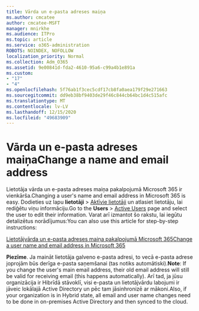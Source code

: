```yaml
---
title: Vārda un e-pasta adreses maiņa
ms.author: cmcatee
author: cmcatee-MSFT
manager: mnirkhe
ms.audience: ITPro
ms.topic: article
ms.service: o365-administration
ROBOTS: NOINDEX, NOFOLLOW
localization_priority: Normal
ms.collection: Adm_O365
ms.assetid: 9e00841d-fda2-4610-95a6-c99a4b1e891a
ms.custom:
- "17"
- "4"
ms.openlocfilehash: 5f76ab1f3cec5cdf17cb8fa0aea179f29e271663
ms.sourcegitcommit: dd9eb38bf9403de29f46c844cb64bc1d4c515afc
ms.translationtype: MT
ms.contentlocale: lv-LV
ms.lasthandoff: 12/15/2020
ms.locfileid: "49683909"
---
```

# <a name="change-a-name-and-email-address"></a><span data-ttu-id="c3889-102">Vārda un e-pasta adreses maiņa</span><span class="sxs-lookup"><span data-stu-id="c3889-102">Change a name and email address</span></span>

<span data-ttu-id="c3889-103">Lietotāja vārda un e-pasta adreses maiņa pakalpojumā Microsoft 365 ir vienkārša.</span><span class="sxs-lookup"><span data-stu-id="c3889-103">Changing a user's name and email address in Microsoft 365 is easy.</span></span> <span data-ttu-id="c3889-104">Dodieties uz lapu **lietotāji** \> [Aktīvie lietotāji](https://go.microsoft.com/fwlink/p/?linkid=834822) un atlasiet lietotāju, lai rediģētu viņu informāciju.</span><span class="sxs-lookup"><span data-stu-id="c3889-104">Go to the **Users** \> [Active Users](https://go.microsoft.com/fwlink/p/?linkid=834822) page and select the user to edit their information.</span></span> <span data-ttu-id="c3889-105">Varat arī izmantot šo rakstu, lai iegūtu detalizētus norādījumus:</span><span class="sxs-lookup"><span data-stu-id="c3889-105">You can also use this article for step-by-step instructions:</span></span>
  
[<span data-ttu-id="c3889-106">Lietotājvārda un e-pasta adreses maiņa pakalpojumā Microsoft 365</span><span class="sxs-lookup"><span data-stu-id="c3889-106">Change a user name and email address in Microsoft 365</span></span>](https://docs.microsoft.com/microsoft-365/admin/add-users/change-a-user-name-and-email-address)
  
 <span data-ttu-id="c3889-107">**Piezīme**. Ja maināt lietotāja galveno e-pasta adresi, to vecā e-pasta adrese joprojām būs derīga e-pasta saņemšanai (tas notiks automātiski).</span><span class="sxs-lookup"><span data-stu-id="c3889-107">**Note**: If you change the user's main email address, their old email address will still be valid for receiving email (this happens automatically).</span></span> <span data-ttu-id="c3889-108">Arī tad, ja jūsu organizācija ir Hibrīdā stāvoklī, visi e-pasta un lietotājvārdu labojumi ir jāveic lokālajā Active Directory un pēc tam jāsinhronizē ar mākoni.</span><span class="sxs-lookup"><span data-stu-id="c3889-108">Also, if your organization is in Hybrid state, all email and user name changes need to be done in on-premises Active Directory and then synced to the cloud.</span></span>